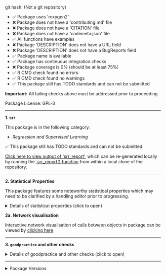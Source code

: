 
git hash: (Not a git repository)

- &#9989; Package uses 'roxygen2'
- &#10060; Package does not have a 'contributing.md' file
- &#10060; Package does not have a 'CITATION' file
- &#10060; Package does not have a 'codemeta.json' file
- &#9989; All functions have examples
- &#10060; Package 'DESCRIPTION' does not have a URL field
- &#10060; Package 'DESCRIPTION' does not have a BugReports field
- &#9989; Package name is available
- &#9989; Package has continuous integration checks
- &#10060; Package coverage is 0% (should be at least 75%)
- &#9989; R CMD check found no errors
- &#9989; R CMD check found no warnings
- &#9989; This package still has TODO standards and can not be submitted

**Important:** All failing checks above must be addressed prior to proceeding

Package License: GPL-3

---

**1. srr**

This package is in the following category:

- *Regression and Supervised Learning*

&#9989; This package still has TODO standards and can not be submitted

[Click here to view output of 'srr_report'](https://ropenscilabs.github.io/roreviewapi/static/demo_srr77dfe392.html), which can be re-generated locally by running the [`srr_report() function](https://ropenscilabs.github.io/srr/reference/srr_report.html) from within a local clone of the repository.

---


**2. Statistical Properties**

This package features some noteworthy statistical properties which may need to be clarified by a handling editor prior to progressing.

<details>
<summary>Details of statistical properties (click to open)</summary>
<p>

The package has:

- code in R (35% in 5 files) and C++ (65% in 2 files)
- 1 authors
- no  vignette
- no internal data file
- 1 imported package
- 1 exported function (median 3 lines of code)
- 3 non-exported functions in R (median 3 lines of code)
- 3 C++ functions (median 4 lines of code)

---

Statistical properties of package structure as distributional percentiles in relation to all current CRAN packages
The following terminology is used:
- `loc` = "Lines of Code"
- `fn` = "function"
- `exp`/`not_exp` = exported / not exported

The final measure (`fn_call_network_size`) is the total number of calls between functions (in R), or more abstract relationships between code objects in other languages. Values are flagged as "noteworthy" when they lie in the upper or lower 5th percentile.

|measure              | value| percentile|noteworthy |
|:--------------------|-----:|----------:|:----------|
|files_R              |     5|       29.8|           |
|files_src            |     2|       77.4|           |
|files_vignettes      |     0|        0.0|TRUE       |
|files_tests          |     2|       64.1|           |
|loc_R                |    12|        0.5|TRUE       |
|loc_src              |    22|        0.3|TRUE       |
|loc_tests            |     6|        4.2|TRUE       |
|num_vignettes        |     0|        0.0|TRUE       |
|n_fns_r              |     4|        0.5|TRUE       |
|n_fns_r_exported     |     1|        1.0|TRUE       |
|n_fns_r_not_exported |     3|        1.1|TRUE       |
|n_fns_src            |     3|       77.0|           |
|n_fns_per_file_r     |     1|        0.0|TRUE       |
|n_fns_per_file_src   |     2|        6.7|           |
|num_params_per_fn    |     0|        0.0|TRUE       |
|loc_per_fn_r         |     3|        2.3|TRUE       |
|loc_per_fn_r_exp     |     3|        1.4|TRUE       |
|loc_per_fn_r_not_exp |     3|        4.0|TRUE       |
|loc_per_fn_src       |     4|        1.8|TRUE       |
|fn_call_network_size |     1|        0.3|TRUE       |

---
</p></details>


**2a. Network visualisation**

Interactive network visualisation of calls between objects in package can be viewed by [clicking here](https://ropenscilabs.github.io/roreviewapi/static/demo_pkgstats77dfe392.html)

---

**3. `goodpractice` and other checks**

<details>
<summary>Details of goodpractice and other checks (click to open)</summary>
<p>


---


**3b. `goodpractice` results**


**R CMD check**

R CMD check generated the following note:

1. checking dependencies in R code ... NOTE
Namespace in Imports field not imported from: ‘Rcpp’
  All declared Imports should be used.

R CMD check generated the following check_fails:

1. description_url
2. description_bugreports
3. rcmdcheck_imports_not_imported_from

**Test Coverage**

Package: 0

The following files are not completely covered by tests:

file | coverage
--- | ---
R/test.R | 0%
src/cpptest.cpp | 0%



</p>
</details>

---

<details>
<summary>Package Versions</summary>
<p>

|package  |version   |
|:--------|:---------|
|pkgstats |0.0.0.135 |
|pkgcheck |0.0.1.322 |
|srr      |0.0.1.75  |

</p>
</details>
